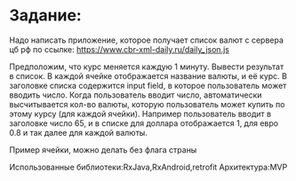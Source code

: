 # Задание:
Надо написать приложение, которое получает список валют с сервера цб рф по ссылке: https://www.cbr-xml-daily.ru/daily_json.js

Предположим, что курс меняется каждую 1 минуту. Вывести результат в список. В каждой ячейке отображается название валюты, и её курс. В заголовке списка содержится input field, в которое пользователь может вводить число. Когда пользователь вводит число, автоматически высчитывается кол-во валюты, которую пользователь может купить по этому курсу (для каждой ячейки). Например пользователь вводит в заголовке число 65, и в списке для доллара отображается 1, для евро 0.8 и так далее для каждой валюты.

Пример ячейки, можно делать без флага страны

Использованные библиотеки:RxJava,RxAndroid,retrofit
Архитектура:MVP
